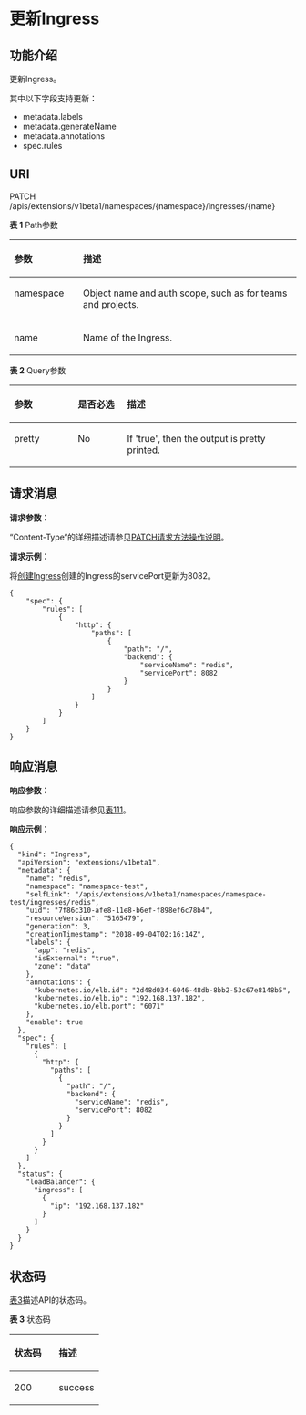 # 更新Ingress<a name="cci_02_3063"></a>

## 功能介绍<a name="section53754776"></a>

更新Ingress。

其中以下字段支持更新：

-   metadata.labels
-   metadata.generateName
-   metadata.annotations
-   spec.rules

## URI<a name="section14030938"></a>

PATCH /apis/extensions/v1beta1/namespaces/\{namespace\}/ingresses/\{name\}

**表 1**  Path参数

<a name="table1696332124519"></a>
<table><thead align="left"><tr id="row11961332194516"><th class="cellrowborder" valign="top" width="24%" id="mcps1.2.3.1.1"><p id="p396032144518"><a name="p396032144518"></a><a name="p396032144518"></a>参数</p>
</th>
<th class="cellrowborder" valign="top" width="76%" id="mcps1.2.3.1.2"><p id="p18962325454"><a name="p18962325454"></a><a name="p18962325454"></a>描述</p>
</th>
</tr>
</thead>
<tbody><tr id="row9960327457"><td class="cellrowborder" valign="top" width="24%" headers="mcps1.2.3.1.1 "><p id="p1496113214456"><a name="p1496113214456"></a><a name="p1496113214456"></a>namespace</p>
</td>
<td class="cellrowborder" valign="top" width="76%" headers="mcps1.2.3.1.2 "><p id="p141902036155717"><a name="p141902036155717"></a><a name="p141902036155717"></a>Object name and auth scope, such as for teams and projects.</p>
</td>
</tr>
<tr id="row13794857171116"><td class="cellrowborder" valign="top" width="24%" headers="mcps1.2.3.1.1 "><p id="p5984165818113"><a name="p5984165818113"></a><a name="p5984165818113"></a>name</p>
</td>
<td class="cellrowborder" valign="top" width="76%" headers="mcps1.2.3.1.2 "><p id="p4984175851116"><a name="p4984175851116"></a><a name="p4984175851116"></a>Name of the Ingress.</p>
</td>
</tr>
</tbody>
</table>

**表 2**  Query参数

<a name="d0e42906"></a>
<table><thead align="left"><tr id="row10640301"><th class="cellrowborder" valign="top" width="22.220000000000002%" id="mcps1.2.4.1.1"><p id="p65652297517"><a name="p65652297517"></a><a name="p65652297517"></a>参数</p>
</th>
<th class="cellrowborder" valign="top" width="17.169999999999998%" id="mcps1.2.4.1.2"><p id="p165661629135114"><a name="p165661629135114"></a><a name="p165661629135114"></a>是否必选</p>
</th>
<th class="cellrowborder" valign="top" width="60.61%" id="mcps1.2.4.1.3"><p id="p14567629115114"><a name="p14567629115114"></a><a name="p14567629115114"></a>描述</p>
</th>
</tr>
</thead>
<tbody><tr id="row17811636"><td class="cellrowborder" valign="top" width="22.220000000000002%" headers="mcps1.2.4.1.1 "><p id="p33456451"><a name="p33456451"></a><a name="p33456451"></a>pretty</p>
</td>
<td class="cellrowborder" valign="top" width="17.169999999999998%" headers="mcps1.2.4.1.2 "><p id="p25618043"><a name="p25618043"></a><a name="p25618043"></a>No</p>
</td>
<td class="cellrowborder" valign="top" width="60.61%" headers="mcps1.2.4.1.3 "><p id="p61795587"><a name="p61795587"></a><a name="p61795587"></a>If 'true', then the output is pretty printed.</p>
</td>
</tr>
</tbody>
</table>

## 请求消息<a name="section18662134312520"></a>

**请求参数：**

“Content-Type“的详细描述请参见[PATCH请求方法操作说明](PATCH请求方法操作说明.md)。

**请求示例：**

将[创建Ingress](创建Ingress.md)创建的Ingress的servicePort更新为8082。

```
{
    "spec": {
        "rules": [
            {
                "http": {
                    "paths": [
                        {
                            "path": "/",
                            "backend": {
                                "serviceName": "redis",
                                "servicePort": 8082
                            }
                        }
                    ]
                }
            }
        ]
    }
}
```

## 响应消息<a name="section2126113712610"></a>

**响应参数：**

响应参数的详细描述请参见[表111](数据结构.md#d0e42951)。

**响应示例：**

```
{
  "kind": "Ingress",
  "apiVersion": "extensions/v1beta1",
  "metadata": {
    "name": "redis",
    "namespace": "namespace-test",
    "selfLink": "/apis/extensions/v1beta1/namespaces/namespace-test/ingresses/redis",
    "uid": "7f86c310-afe8-11e8-b6ef-f898ef6c78b4",
    "resourceVersion": "5165479",
    "generation": 3,
    "creationTimestamp": "2018-09-04T02:16:14Z",
    "labels": {
      "app": "redis",
      "isExternal": "true",
      "zone": "data"
    },
    "annotations": {
      "kubernetes.io/elb.id": "2d48d034-6046-48db-8bb2-53c67e8148b5",
      "kubernetes.io/elb.ip": "192.168.137.182",
      "kubernetes.io/elb.port": "6071"
    },
    "enable": true
  },
  "spec": {
    "rules": [
      {
        "http": {
          "paths": [
            {
              "path": "/",
              "backend": {
                "serviceName": "redis",
                "servicePort": 8082
              }
            }
          ]
        }
      }
    ]
  },
  "status": {
    "loadBalancer": {
      "ingress": [
        {
          "ip": "192.168.137.182"
        }
      ]
    }
  }
}
```

## 状态码<a name="section1461866174718"></a>

[表3](#d0e43055)描述API的状态码。

**表 3**  状态码

<a name="d0e43055"></a>
<table><thead align="left"><tr id="row20813512"><th class="cellrowborder" valign="top" width="50%" id="mcps1.2.3.1.1"><p id="p8172937"><a name="p8172937"></a><a name="p8172937"></a>状态码</p>
</th>
<th class="cellrowborder" valign="top" width="50%" id="mcps1.2.3.1.2"><p id="p58028199"><a name="p58028199"></a><a name="p58028199"></a>描述</p>
</th>
</tr>
</thead>
<tbody><tr id="row2663689"><td class="cellrowborder" valign="top" width="50%" headers="mcps1.2.3.1.1 "><p id="p14432280"><a name="p14432280"></a><a name="p14432280"></a>200</p>
</td>
<td class="cellrowborder" valign="top" width="50%" headers="mcps1.2.3.1.2 "><p id="p13489144118012"><a name="p13489144118012"></a><a name="p13489144118012"></a>success</p>
</td>
</tr>
</tbody>
</table>

